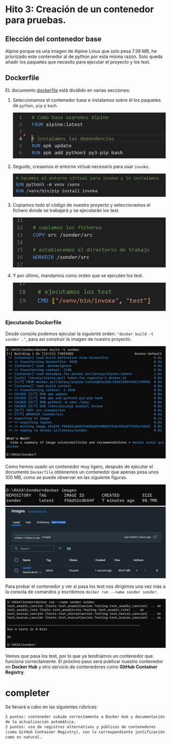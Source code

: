 # Hito 3: Creación de un contenedor para pruebas.
 
## Elección del contenedor base

Alpine porque es una imagen de Alpine Linux que solo pesa 7.38 MB, he priorizado este contenedor al de python por esta misma razón. Solo queda añadir los paquetes que necesito para ejecutar el proyecto y los test.

## Dockerfile

EL documento [dockerfile](../../Dockerfile) está dividido en varias secciones:

1. Seleccionamos el contenedor base e instalamos sobre él los paquetes de `python`, `pip` y `bash`.

    ![Parte 1 Dockerfile](img/docker_1.png)

2. Seguido, creaamos el entorno virtual necesario para usar `invoke`.

    ![Parte 2 Dockerfile](img/docker_2.png)

3. Copiamos todo el código de nuestro proyecto y seleccionamos el fichero donde se trabajará y se ejecutarán los test.

    ![Parte 3 Dockerfile](img/docker_3.png)

4. Y por último, mandamos como orden que se ejecuten los test.

    ![Parte 4 Dockerfile](img/docker_4.png)

### Ejecutando Dockerfile

Desde consola podemos ejecutar la siguiente orden: `"docker build -t sonder ."`, para así construir la imagen de nuestro proyecto.

![Cosntruir imagen](img/exec1.png)

Como hemos usado un contenedor muy ligero, después de ejecutar el documento `Dockerfile` obtenemos un contenedor que apenas pesa unos 100 MB, como se puede observar en las siguiente figuras.

![ver imagen 1](img/comp1.1.png)
![ver imagen 2](img/comp1.png)

Para probar el contenedor y ver si pasa los test nos dirigimos una vez más a la consola de comandos y escribimos `docker run --name sonder sonder`.

![Ejecutar contenedor](img/comp2.png)

Vemos que pasa los test, por lo que ya tendriamos un contenedor que funciona correctamente. El próximo paso será publicar nuestro contenedor en **Docker Hub** y otro servicio de contenedores como **GitHub Container Registry**.


# completer
Se llevará a cabo en las siguientes rúbricas:

    2 puntos: contenedor subido correctamente a Docker Hub y documentación de la actualización automática.
    2 puntos: uso de registros alternativos y públicos de contenedores (como GitHub Container Registry), con la correspondiente justificación como es natural.
